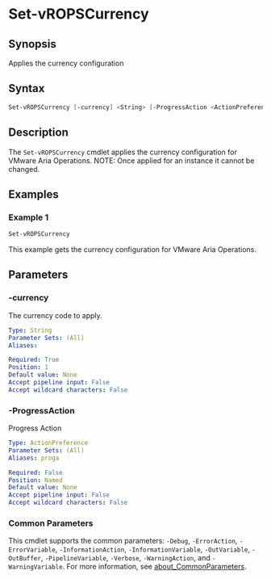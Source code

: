 
# Set-vROPSCurrency

## Synopsis

Applies the currency configuration

## Syntax

```powershell
Set-vROPSCurrency [-currency] <String> [-ProgressAction <ActionPreference>] [<CommonParameters>]
```

## Description

The `Set-vROPSCurrency` cmdlet applies the currency configuration for VMware Aria Operations.
NOTE: Once applied for an instance it cannot be changed.

## Examples

### Example 1

```powershell
Set-vROPSCurrency
```

This example gets the currency configuration for VMware Aria Operations.

## Parameters

### -currency

The currency code to apply.

```yaml
Type: String
Parameter Sets: (All)
Aliases:

Required: True
Position: 1
Default value: None
Accept pipeline input: False
Accept wildcard characters: False
```

### -ProgressAction

Progress Action

```yaml
Type: ActionPreference
Parameter Sets: (All)
Aliases: proga

Required: False
Position: Named
Default value: None
Accept pipeline input: False
Accept wildcard characters: False
```

### Common Parameters

This cmdlet supports the common parameters: `-Debug`, `-ErrorAction`, `-ErrorVariable`, `-InformationAction`, `-InformationVariable`, `-OutVariable`, `-OutBuffer`, `-PipelineVariable`, `-Verbose`, `-WarningAction`, and `-WarningVariable`. For more information, see [about_CommonParameters](http://go.microsoft.com/fwlink/?LinkID=113216).
